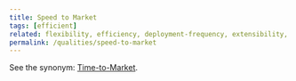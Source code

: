 ```yaml
---
title: Speed to Market
tags: [efficient]
related: flexibility, efficiency, deployment-frequency, extensibility, lead-time-for-changes, cycle-time
permalink: /qualities/speed-to-market
---
```


See the synonym: [Time-to-Market](/qualities/time-to-market).

